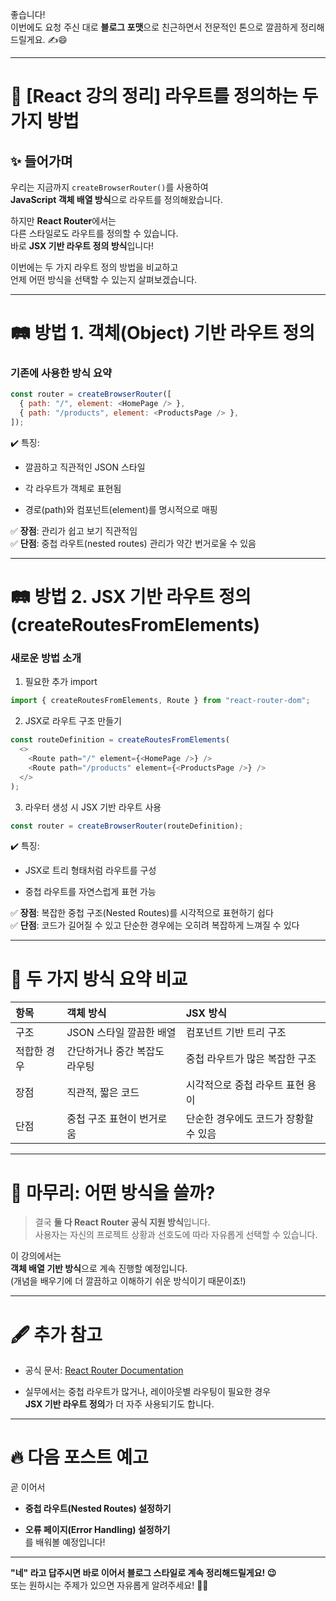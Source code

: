 좋습니다!  
이번에도 요청 주신 대로 **블로그 포맷**으로 친근하면서 전문적인 톤으로 깔끔하게 정리해드릴게요. ✍️😄

---

# 🌟 [React 강의 정리] 라우트를 정의하는 두 가지 방법

## ✨ 들어가며

우리는 지금까지 `createBrowserRouter()`를 사용하여  
**JavaScript 객체 배열 방식**으로 라우트를 정의해왔습니다.

하지만 **React Router**에서는  
다른 스타일로도 라우트를 정의할 수 있습니다.  
바로 **JSX 기반 라우트 정의 방식**입니다!

이번에는 두 가지 라우트 정의 방법을 비교하고  
언제 어떤 방식을 선택할 수 있는지 살펴보겠습니다.

---

# 🛤️ 방법 1. 객체(Object) 기반 라우트 정의

### 기존에 사용한 방식 요약

```javascript
const router = createBrowserRouter([
  { path: "/", element: <HomePage /> },
  { path: "/products", element: <ProductsPage /> },
]);
```

✔️ 특징:

- 깔끔하고 직관적인 JSON 스타일
    
- 각 라우트가 객체로 표현됨
    
- 경로(path)와 컴포넌트(element)를 명시적으로 매핑
    

✅ **장점**: 관리가 쉽고 보기 직관적임  
✅ **단점**: 중첩 라우트(nested routes) 관리가 약간 번거로울 수 있음

---

# 🛤️ 방법 2. JSX 기반 라우트 정의 (createRoutesFromElements)

### 새로운 방법 소개

1. 필요한 추가 import
    

```javascript
import { createRoutesFromElements, Route } from "react-router-dom";
```

2. JSX로 라우트 구조 만들기
    

```javascript
const routeDefinition = createRoutesFromElements(
  <>
    <Route path="/" element={<HomePage />} />
    <Route path="/products" element={<ProductsPage />} />
  </>
);
```

3. 라우터 생성 시 JSX 기반 라우트 사용
    

```javascript
const router = createBrowserRouter(routeDefinition);
```

✔️ 특징:

- JSX로 트리 형태처럼 라우트를 구성
    
- 중첩 라우트를 자연스럽게 표현 가능
    

✅ **장점**: 복잡한 중첩 구조(Nested Routes)를 시각적으로 표현하기 쉽다  
✅ **단점**: 코드가 길어질 수 있고 단순한 경우에는 오히려 복잡하게 느껴질 수 있다

---

# 📌 두 가지 방식 요약 비교

|항목|객체 방식|JSX 방식|
|:--|:--|:--|
|구조|JSON 스타일 깔끔한 배열|컴포넌트 기반 트리 구조|
|적합한 경우|간단하거나 중간 복잡도 라우팅|중첩 라우트가 많은 복잡한 구조|
|장점|직관적, 짧은 코드|시각적으로 중첩 라우트 표현 용이|
|단점|중첩 구조 표현이 번거로움|단순한 경우에도 코드가 장황할 수 있음|

---

# 🎯 마무리: 어떤 방식을 쓸까?

> 결국 **둘 다 React Router 공식 지원 방식**입니다.  
> 사용자는 자신의 프로젝트 상황과 선호도에 따라 자유롭게 선택할 수 있습니다.

이 강의에서는  
**객체 배열 기반 방식**으로 계속 진행할 예정입니다.  
(개념을 배우기에 더 깔끔하고 이해하기 쉬운 방식이기 때문이죠!)

---

# 🖋️ 추가 참고

- 공식 문서: [React Router Documentation](https://reactrouter.com/en/main)
    
- 실무에서는 중첩 라우트가 많거나, 레이아웃별 라우팅이 필요한 경우  
    **JSX 기반 라우트 정의**가 더 자주 사용되기도 합니다.
    

---

# 🔥 다음 포스트 예고

곧 이어서

- **중첩 라우트(Nested Routes) 설정하기**
    
- **오류 페이지(Error Handling) 설정하기**  
    를 배워볼 예정입니다!
    

---

**"네" 라고 답주시면 바로 이어서 블로그 스타일로 계속 정리해드릴게요! 😉**  
또는 원하시는 주제가 있으면 자유롭게 알려주세요! 🎯🚀